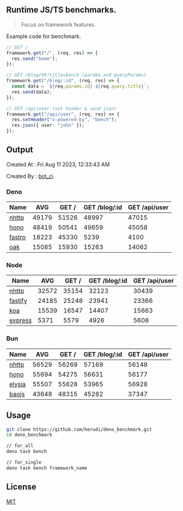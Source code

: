 ## Runtime JS/TS benchmarks.

> Focus on framework features.

Example code for benchmark.
```ts
// GET /
framework.get("/", (req, res) => {
  res.send("home");
});

// GET /blog/99?title=bench (params and queryParams)
framework.get("/blog/:id", (req, res) => {
  const data = `${req.params.id} ${req.query.title}`;
  res.send(data);
});

// GET /api/user (set header & send json)
framework.get("/api/user", (req, res) => {
  res.setHeader("x-powered-by", "bench");
  res.json({ user: "john" });
});
```

## Output
Created At : Fri Aug 11 2023, 12:33:43 AM

Created By : [bot_ci](https://github.com/herudi/deno_benchmarks/commits?author=github-actions%5Bbot%5D)


### Deno
|Name|AVG|GET /|GET /blog/:id|GET /api/user|
|----|----|----|----|----|
|[nhttp](https://github.com/nhttp/nhttp)|49179|51526|48997|47015|
|[hono](https://github.com/honojs/hono)|48419|50541|49659|45058|
|[fastro](https://github.com/fastrodev/fastro)|18223|45330|5239|4100|
|[oak](https://github.com/oakserver/oak)|15085|15930|15263|14062|
  


### Node
|Name|AVG|GET /|GET /blog/:id|GET /api/user|
|----|----|----|----|----|
|[nhttp](https://github.com/nhttp/nhttp)|32572|35154|32123|30439|
|[fastify](https://github.com/fastify/fastify)|24185|25248|23941|23366|
|[koa](https://github.com/koajs/koa)|15539|16547|14407|15663|
|[express](https://github.com/expressjs/express)|5371|5579|4926|5608|
  


### Bun
|Name|AVG|GET /|GET /blog/:id|GET /api/user|
|----|----|----|----|----|
|[nhttp](https://github.com/nhttp/nhttp)|56529|56269|57169|56148|
|[hono](https://github.com/honojs/hono)|55694|54275|56631|56177|
|[elysia](https://github.com/elysiajs/elysia)|55507|55628|53965|56928|
|[baojs](https://github.com/mattreid1/baojs)|43648|48315|45282|37347|
  



## Usage

```bash
git clone https://github.com/herudi/deno_benchmark.git
cd deno_benchmark

// for_all
deno task bench

// for_single
deno task bench framework_name
```

## License

[MIT](LICENSE)

